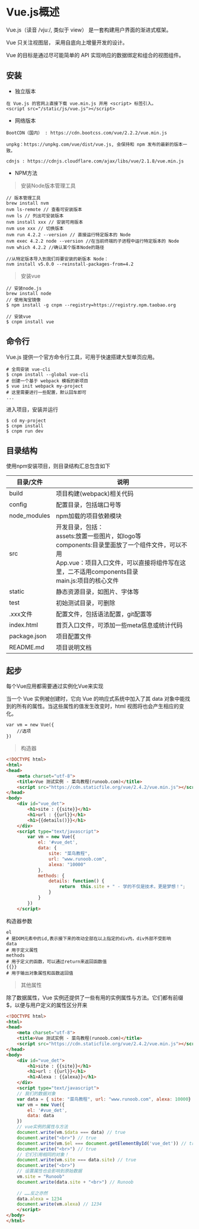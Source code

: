# Vue.js概述

Vue.js（读音 /vjuː/, 类似于 view） 是一套构建用户界面的渐进式框架。

Vue 只关注视图层， 采用自底向上增量开发的设计。

Vue 的目标是通过尽可能简单的 API 实现响应的数据绑定和组合的视图组件。

## 安装

- 独立版本

```
在 Vue.js 的官网上直接下载 vue.min.js 并用 <script> 标签引入。
<script src="/static/js/vue.js"></script>
```

- 网络版本

```
BootCDN（国内） : https://cdn.bootcss.com/vue/2.2.2/vue.min.js

unpkg：https://unpkg.com/vue/dist/vue.js, 会保持和 npm 发布的最新的版本一致。

cdnjs : https://cdnjs.cloudflare.com/ajax/libs/vue/2.1.8/vue.min.js
```

- NPM方法

> 安装Node版本管理工具

```
// 版本管理工具
brew install nvm
nvm ls-remote // 查看可安装版本
nvm ls // 列出可安装版本
nvm install xxx // 安装可用版本
nvm use xxx // 切换版本
nvm run 4.2.2 --version // 直接运行特定版本的 Node
nvm exec 4.2.2 node --version //在当前终端的子进程中运行特定版本的 Node
nvm which 4.2.2 //确认某个版本Node的路径

//从特定版本导入到我们将要安装的新版本 Node：
nvm install v5.0.0 --reinstall-packages-from=4.2
```

> 安装vue

```
// 安装node.js
brew install node
// 使用淘宝镜像
$ npm install -g cnpm --registry=https://registry.npm.taobao.org

// 安装vue
$ cnpm install vue
```

## 命令行

Vue.js 提供一个官方命令行工具，可用于快速搭建大型单页应用。

```
# 全局安装 vue-cli
$ cnpm install --global vue-cli
# 创建一个基于 webpack 模板的新项目
$ vue init webpack my-project
# 这里需要进行一些配置，默认回车即可
...
```

进入项目，安装并运行

```
$ cd my-project
$ cnpm install
$ cnpm run dev
```

## 目录结构

使用npm安装项目，则目录结构汇总包含如下

| 目录/文件    | 说明                                                         |
| ------------ | ------------------------------------------------------------ |
| build        | 项目构建(webpack)相关代码                                    |
| config       | 配置目录，包括端口号等                                       |
| node_modules | npm加载的项目依赖模块                                        |
| src          | 开发目录，包括：<br>assets:放置一些图片，如logo等<br>components:目录里面放了一个组件文件，可以不用<br>App.vue：项目入口文件，可以直接将组件写在这里，二不适用components目录<br>main.js:项目的核心文件 |
| static       | 静态资源目录，如图片、字体等                                 |
| test         | 初始测试目录，可删除                                         |
| .xxx文件     | 配置文件，包括语法配置，git配置等                            |
| index.html   | 首页入口文件，可添加一些meta信息或统计代码                   |
| package.json | 项目配置文件                                                 |
| README.md    | 项目说明文档                                                 |

## 起步

每个Vue应用都需要通过实例化Vue来实现

当一个 Vue 实例被创建时，它向 Vue 的响应式系统中加入了其 data 对象中能找到的所有的属性。当这些属性的值发生改变时，html 视图将也会产生相应的变化。

```
var vm = new Vue({
    //选项
})
```

> 构造器

```html
<!DOCTYPE html>
<html>
<head>
	<meta charset="utf-8">
	<title>Vue 测试实例 - 菜鸟教程(runoob.com)</title>
	<script src="https://cdn.staticfile.org/vue/2.4.2/vue.min.js"></script>
</head>
<body>
	<div id="vue_det">
		<h1>site : {{site}}</h1>
		<h1>url : {{url}}</h1>
		<h1>{{details()}}</h1>
	</div>
	<script type="text/javascript">
		var vm = new Vue({
			el: '#vue_det',
			data: {
				site: "菜鸟教程",
				url: "www.runoob.com",
				alexa: "10000"
			},
			methods: {
				details: function() {
					return  this.site + " - 学的不仅是技术，更是梦想！";
				}
			}
		})
	</script>
```

构造器参数

```
el
# 是DOM元素中的id,表示接下来的改动全部在以上指定的div内，div外部不受影响
data
# 用于定义属性
methods
# 用于定义的函数，可以通过return来返回函数值
{{}}
# 用于输出对象属性和函数返回值
```

> 其他属性

除了数据属性，Vue 实例还提供了一些有用的实例属性与方法。它们都有前缀 $，以便与用户定义的属性区分开来

```html
<!DOCTYPE html>
<html>
<head>
	<meta charset="utf-8">
	<title>Vue 测试实例 - 菜鸟教程(runoob.com)</title>
	<script src="https://cdn.staticfile.org/vue/2.4.2/vue.min.js"></script>
</head>
<body>
	<div id="vue_det">
		<h1>site : {{site}}</h1>
		<h1>url : {{url}}</h1>
		<h1>Alexa : {{alexa}}</h1>
	</div>
	<script type="text/javascript">
	// 我们的数据对象
	var data = { site: "菜鸟教程", url: "www.runoob.com", alexa: 10000}
	var vm = new Vue({
		el: '#vue_det',
		data: data
	})
	// vue实例的属性与方法
	document.write(vm.$data === data) // true
	document.write("<br>") // true
	document.write(vm.$el === document.getElementById('vue_det')) // true
	document.write("<br>") // true
	// 它们引用相同的对象！
	document.write(vm.site === data.site) // true
	document.write("<br>")
	// 设置属性也会影响到原始数据
	vm.site = "Runoob"
	document.write(data.site + "<br>") // Runoob
 
	// ……反之亦然
	data.alexa = 1234
	document.write(vm.alexa) // 1234	
	</script>
</body>
</html>
```





